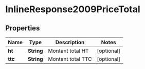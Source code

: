# InlineResponse2009PriceTotal

## Properties
Name | Type | Description | Notes
------------ | ------------- | ------------- | -------------
**ht** | **String** | Montant total HT |  [optional]
**ttc** | **String** | Montant total TTC |  [optional]
